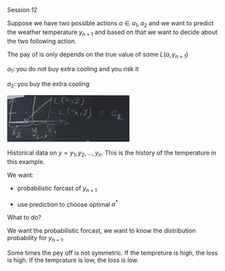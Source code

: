 Session 12

Suppose we have two possible actions $a \in {a_{1},a_{2}}$ and we want to predict the weather temperature $y_{n+1}$ and based on that we want to decide about the two following action. 

The pay of is only depends on the true value of some $L(a,y_{n+1})$

$a_{1}$: you do not buy extra cooling and you risk it

$a_{2}$: you buy the extra cooling 

![40](Picturs/pic_40.PNG)

Historical data on $y=y_{1},y_{2},...,y_{n}$. This is the history of the temperature in this example.

We want:

* probabilistic forcast of $y_{n+1}$

* use prediction to choose optimal $a^{*}$

What to do?

We want the probabilistic forcast, we want to know the distribution probability for $y_{n+1}$. 

Some times the pey off is not symmetric. If the tempreture is high, the loss is high. If the temprature is low, the loss is low.






